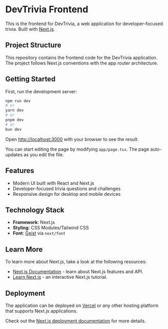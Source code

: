 # DevTrivia Frontend

This is the frontend for DevTrivia, a web application for developer-focused trivia. Built with [Next.js](https://nextjs.org).

## Project Structure

This repository contains the frontend code for the DevTrivia application. The project follows Next.js conventions with the app router architecture.

## Getting Started

First, run the development server:

```bash
npm run dev
# or
yarn dev
# or
pnpm dev
# or
bun dev
```

Open [http://localhost:3000](http://localhost:3000) with your browser to see the result.

You can start editing the page by modifying `app/page.tsx`. The page auto-updates as you edit the file.

## Features

- Modern UI built with React and Next.js
- Developer-focused trivia questions and challenges
- Responsive design for desktop and mobile devices

## Technology Stack

- **Framework**: Next.js
- **Styling**: CSS Modules/Tailwind CSS
- **Font**: [Geist](https://vercel.com/font) via `next/font`

## Learn More

To learn more about Next.js, take a look at the following resources:

- [Next.js Documentation](https://nextjs.org/docs) - learn about Next.js features and API.
- [Learn Next.js](https://nextjs.org/learn) - an interactive Next.js tutorial.

## Deployment

The application can be deployed on [Vercel](https://vercel.com/new?utm_medium=default-template&filter=next.js&utm_source=create-next-app&utm_campaign=create-next-app-readme) or any other hosting platform that supports Next.js applications.

Check out the [Next.js deployment documentation](https://nextjs.org/docs/app/building-your-application/deploying) for more details.
